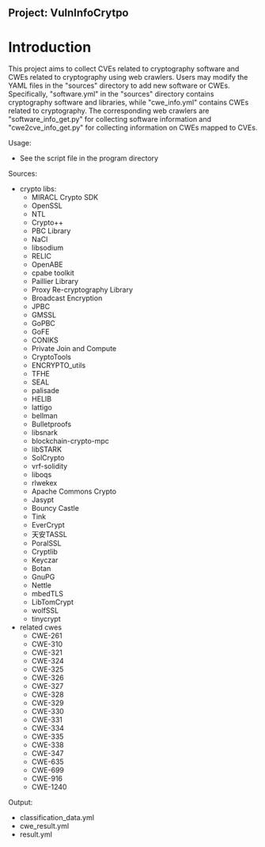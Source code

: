 Project: VulnInfoCrytpo
---
# Introduction

This project aims to collect CVEs related to cryptography software and CWEs related to cryptography using web crawlers. Users may modify the YAML files in the "sources" directory to add new software or CWEs. Specifically, "software.yml" in the "sources" directory contains cryptography software and libraries, while "cwe_info.yml" contains CWEs related to cryptography. The corresponding web crawlers are "software_info_get.py" for collecting software information and "cwe2cve_info_get.py" for collecting information on CWEs mapped to CVEs.


Usage: 
- See the script file in the program directory

Sources:
- crypto libs:
  - MIRACL Crypto SDK
  - OpenSSL
  - NTL
  - Crypto++
  - PBC Library
  - NaCl
  - libsodium
  - RELIC
  - OpenABE
  - cpabe toolkit
  - Paillier Library
  - Proxy Re-cryptography Library
  - Broadcast Encryption
  - JPBC
  - GMSSL
  - GoPBC
  - GoFE
  - CONIKS
  - Private Join and Compute
  - CryptoTools
  - ENCRYPTO_utils
  - TFHE
  - SEAL
  - palisade
  - HELIB
  - lattigo
  - bellman
  - Bulletproofs
  - libsnark
  - blockchain-crypto-mpc
  - libSTARK
  - SolCrypto
  - vrf-solidity
  - liboqs
  - rlwekex
  - Apache Commons Crypto
  - Jasypt
  - Bouncy Castle
  - Tink
  - EverCrypt
  - 天安TASSL
  - PoralSSL
  - Cryptlib
  - Keyczar
  - Botan
  - GnuPG
  - Nettle
  - mbedTLS
  - LibTomCrypt
  - wolfSSL
  - tinycrypt
- related cwes
  - CWE-261
  - CWE-310
  - CWE-321
  - CWE-324
  - CWE-325
  - CWE-326
  - CWE-327
  - CWE-328
  - CWE-329
  - CWE-330
  - CWE-331
  - CWE-334
  - CWE-335
  - CWE-338
  - CWE-347
  - CWE-635
  - CWE-699
  - CWE-916
  - CWE-1240

Output:
  - classification_data.yml
  - cwe_result.yml
  - result.yml